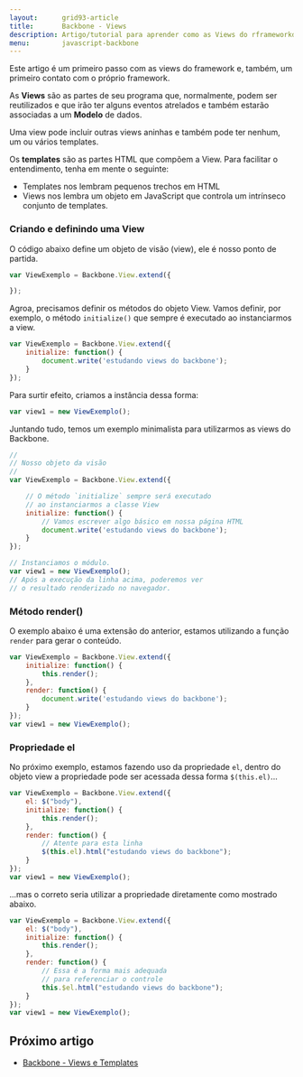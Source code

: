 ```yaml
---
layout:      grid93-article
title:       Backbone - Views
description: Artigo/tutorial para aprender como as Views do rframeworkd Backbone (JavaScript) funcionam.
menu:        javascript-backbone
---
```


Este artigo é um primeiro passo com as views do framework e, também, um primeiro contato com o próprio framework.

As __Views__ são as partes de seu programa que, normalmente, podem ser reutilizados e que irão ter alguns eventos atrelados
e também estarão associadas a um __Modelo__ de dados.

Uma view pode incluir outras views aninhas e também pode ter nenhum, um ou vários templates.

Os __templates__ são as partes HTML que compõem a View. Para facilitar o entendimento, tenha em mente o seguinte:

- Templates nos lembram pequenos trechos em HTML
- Views nos lembra um objeto em JavaScript que controla um intrínseco conjunto de templates.



### Criando e definindo uma View

O código abaixo define um objeto de visão (view), ele é nosso ponto de partida.

```javascript
var ViewExemplo = Backbone.View.extend({

});
```

Agroa, precisamos definir os métodos do objeto View. Vamos definir, por exemplo, o método `initialize()` que sempre é
executado ao instanciarmos a view.

```javascript
var ViewExemplo = Backbone.View.extend({
    initialize: function() {
        document.write('estudando views do backbone');
    }
});
```
Para surtir efeito, criamos a instância dessa forma:

```javascript
var view1 = new ViewExemplo();
```

Juntando tudo, temos um exemplo minimalista para utilizarmos as views do Backbone. 

```javascript
//
// Nosso objeto da visão
//
var ViewExemplo = Backbone.View.extend({

    // O método `initialize` sempre será executado
    // ao instanciarmos a classe View
    initialize: function() {
        // Vamos escrever algo básico em nossa página HTML
        document.write('estudando views do backbone');
    }
});

// Instanciamos o módulo.
var view1 = new ViewExemplo();
// Após a execução da linha acima, poderemos ver
// o resultado renderizado no navegador.
```


### Método render()

O exemplo abaixo é uma extensão do anterior, estamos utilizando a função `render` para gerar o conteúdo.

```javascript
var ViewExemplo = Backbone.View.extend({
    initialize: function() {
        this.render();
    },
    render: function() {
        document.write('estudando views do backbone');
    }
});
var view1 = new ViewExemplo();
```


### Propriedade el

No próximo exemplo, estamos fazendo uso da propriedade `el`, dentro do objeto view a propriedade pode ser acessada dessa
forma `$(this.el)`...

```javascript
var ViewExemplo = Backbone.View.extend({
    el: $("body"),
    initialize: function() {
        this.render();
    },
    render: function() {
        // Atente para esta linha
        $(this.el).html("estudando views do backbone");
    }
});
var view1 = new ViewExemplo();
```

...mas o correto seria utilizar a propriedade diretamente  como mostrado abaixo.

```javascript
var ViewExemplo = Backbone.View.extend({
    el: $("body"),
    initialize: function() {
        this.render();
    },
    render: function() {
        // Essa é a forma mais adequada
        // para referenciar o controle
        this.$el.html("estudando views do backbone");
    }
});
var view1 = new ViewExemplo();
```


Próximo artigo
--

- [Backbone - Views e Templates](/javascript/backbone-views-templates/)